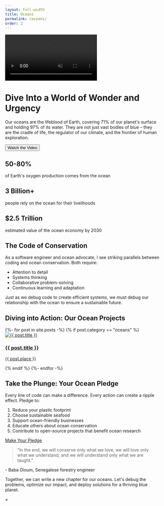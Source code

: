 ```yaml
---
layout: full-width
title: Oceans
permalink: /oceans/
order: 2
---
```


<body class="oceans-layout">
<div class="ocean-hero">
  <video autoplay loop muted playsinline id="bgVideo">
    <source src="/assets/video/oceans/GH017503-4k.mp4" type="video/mp4">
  </video>
  <script>
    document.getElementById('bgVideo').playbackRate = 0.7; // Half speed
  </script>
  <div class="hero-content">
    <h1>Dive Into a World of Wonder and Urgency</h1>
    <p>Our oceans are the lifeblood of Earth, covering 71% of our planet's surface and holding 97% of its water. They are not just vast bodies of blue – they are the cradle of life, the regulator of our climate, and the frontier of human exploration.</p>
    <button id="watchVideoBtn" class="cta-button">Watch the Video</button>
  </div>
</div>

<div class="ocean-stats">
  <div class="stat">
    <h2>50-80%</h2>
    <p>of Earth's oxygen production comes from the ocean</p>
  </div>
  <div class="stat">
    <h2>3 Billion+</h2>
    <p>people rely on the ocean for their livelihoods</p>
  </div>
  <div class="stat">
    <h2>$2.5 Trillion</h2>
    <p>estimated value of the ocean economy by 2030</p>
  </div>
</div>

<div class="ocean-call-to-action">
  <h2>The Code of Conservation</h2>
  <p>As a software engineer and ocean advocate, I see striking parallels between coding and ocean conservation. Both require:</p>
  <ul>
    <li>Attention to detail</li>
    <li>Systems thinking</li>
    <li>Collaborative problem-solving</li>
    <li>Continuous learning and adaptation</li>
  </ul>
  <p>Just as we debug code to create efficient systems, we must debug our relationship with the ocean to ensure a sustainable future.</p>
</div>

<div class="ocean-projects">
  <h2>Diving into Action: Our Ocean Projects</h2>
  <div class="project-grid">
    {%- for post in site.posts -%}
    {% if post.category == "oceans" %}
      <div class="project-card">
        <a href="{{ post.url }}">
          <img src="{{ post.image }}" alt="{{ post.title }}">
          <div class="project-info">
            <h3>{{ post.title }}</h3>
            <p>{{ post.place }}</p>
          </div>
        </a>
      </div>
    {% endif %}
    {%- endfor -%}
  </div>
</div>

<div class="ocean-pledge">
  <h2>Take the Plunge: Your Ocean Pledge</h2>
  <p>Every line of code can make a difference. Every action can create a ripple effect. Pledge to:</p>
  <ol>
    <li>Reduce your plastic footprint</li>
    <li>Choose sustainable seafood</li>
    <li>Support ocean-friendly businesses</li>
    <li>Educate others about ocean conservation</li>
    <li>Contribute to open-source projects that benefit ocean research</li>
  </ol>
  <a href="#" class="cta-button">Make Your Pledge</a>
</div>

<div class="ocean-quote">
  <blockquote>
    "In the end, we will conserve only what we love, we will love only what we understand, and we will understand only what we are taught."
  </blockquote>
  <p>- Baba Dioum, Senegalese forestry engineer</p>
</div>

<div class="ocean-footer">
  <p>Together, we can write a new chapter for our oceans. Let's debug the problems, optimize our impact, and deploy solutions for a thriving blue planet.</p>
</div>

<div id="videoModal" class="modal">
  <div class="modal-content">
    <span class="close">&times;</span>
    <iframe width="560" height="315" src="" frameborder="0" allow="autoplay; encrypted-media" allowfullscreen></iframe>
  </div>
</div>

</body>

<script>
document.getElementById('watchVideoBtn').onclick = function() {
  var modal = document.getElementById('videoModal');
  var iframe = modal.querySelector('iframe');
  iframe.src = 'https://www.youtube.com/embed/YOUR_VIDEO_ID?autoplay=1';
  modal.style.display = 'block';
}

document.querySelector('.close').onclick = function() {
  var modal = document.getElementById('videoModal');
  var iframe = modal.querySelector('iframe');
  iframe.src = '';
  modal.style.display = 'none';
}

window.onclick = function(event) {
  var modal = document.getElementById('videoModal');
  if (event.target == modal) {
    var iframe = modal.querySelector('iframe');
    iframe.src = '';
    modal.style.display = 'none';
  }
}
</script>
